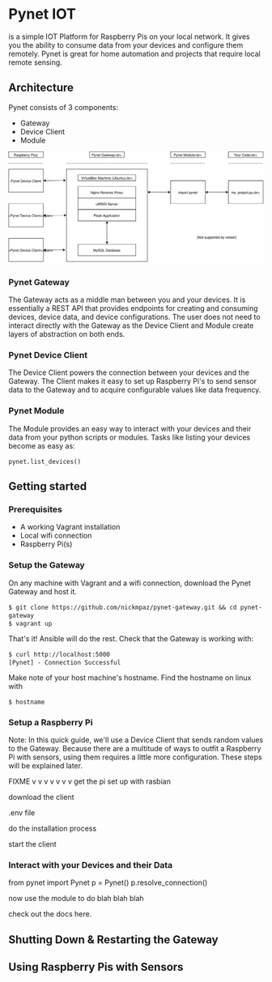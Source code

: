 # Pynet IOT

is a simple IOT Platform for Raspberry Pis on your local network. It gives you
the ability to consume data from your devices and configure them remotely. 
Pynet is great for home automation and projects that require local remote sensing.

## Architecture

Pynet consists of 3 components: 
    
- Gateway
- Device Client
- Module

![Pynet Architecture](https://github.com/nickmpaz/pynet-user-guide/blob/master/images/pynet.svg)

### Pynet Gateway 

The Gateway acts as a middle man between you and your devices. It is
essentially a REST API that provides endpoints for creating and consuming
devices, device data, and device configurations. The user does not need to 
interact directly with the Gateway as the Device Client and Module create
layers of abstraction on both ends.

### Pynet Device Client

The Device Client powers the connection between your devices and the Gateway. 
The Client makes it easy to set up Raspberry Pi's to send sensor data to the 
Gateway and to acquire configurable values like data frequency.

### Pynet Module

The Module provides an easy way to interact with your devices and their data
from your python scripts or modules. Tasks like listing your devices become as
easy as:

    pynet.list_devices()

## Getting started

### Prerequisites

- A working Vagrant installation 
- Local wifi connection
- Raspberry Pi(s)

### Setup the Gateway

On any machine with Vagrant and a wifi connection, download the Pynet Gateway
and host it.

    $ git clone https://github.com/nickmpaz/pynet-gateway.git && cd pynet-gateway
    $ vagrant up

That's it! Ansible will do the rest. Check that the Gateway is working with:

    $ curl http://localhost:5000
    [Pynet] - Connection Successful

Make note of your host machine's hostname. Find the hostname on linux with

    $ hostname

### Setup a Raspberry Pi

Note: In this quick guide, we'll use a Device Client that sends random values to the
Gateway. Because there are a multitude of ways to outfit a Raspberry Pi with sensors, 
using them requires a little more configuration. These steps will be explained later.

FIXME v v v v v v v
get the pi set up with rasbian

download the client

.env file

do the installation process

start the client

### Interact with your Devices and their Data

from pynet import Pynet
p = Pynet()
p.resolve_connection()

now use the module to do blah blah blah

check out the docs here.

## Shutting Down & Restarting the Gateway

## Using Raspberry Pis with Sensors


